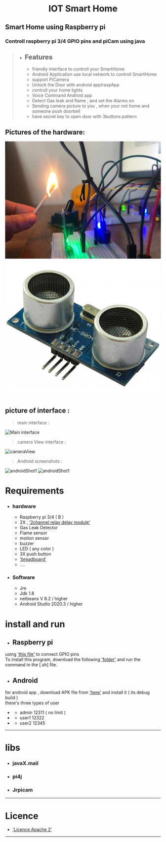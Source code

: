 
#  <h1 align="center" >IOT Smart Home</h1>

## Smart Home using Raspberry pi

### Controll raspberry pi 3/4 GPIO pins and piCam using java  

>* ## Features
>   * friendly interface to controll your SmartHome
>   * Android Application use local network to controll SmartHome
>   * support PiCamera 
>   * Unlock the Door with android app/raspApp
>   * controll your home lights
>   * Voice Command Android app
>   * Detect Gas leak and flame , and set the Alarms on
>   * Sending camera picture to you , when your not home and someone push doorbell
>   * have secret key to open door with 3buttons pattern

## Pictures of the hardware: 
<img src="https://github.com/ifarshgar/IOT-Smart-Home/blob/master/IMAGE%202025-06-14%2011%3A57%3A59.jpg" />

<img src="https://github.com/ifarshgar/IOT-Smart-Home/blob/master/IMAGE%202025-06-14%2011%3A58%3A27.jpg" />

 
## picture of interface :

> main interface :
> 
<img src="https://github.com/ehsanrabiei/PiSmartHome/blob/main/Doc%26Images/mainMenu.JPG" alt="Main interface" width="450" height="">

> camera View interface :
> 
<img src="https://github.com/ehsanrabiei/PiSmartHome/blob/main/Doc%26Images/cameraView.JPG" alt="cameraView" width="450" height="">

> Android screenshots :
>
<img src="https://github.com/ehsanrabiei/PiSmartHome/blob/main/Doc%26Images/AndroidShot2.jpg" alt="androidShot1" width="300" height="">

<img src="https://github.com/ehsanrabiei/PiSmartHome/blob/main/Doc%26Images/AndroidShot1.jpg" alt="androidShot1" width="300" height="">


# Requirements
* ### hardware
    * Raspberry pi 3/4 ( B ) 
    * 2X , ['2channel relay delay module'](https://www.geeetech.com/wiki/index.php/2-Channel_Relay_module) 
    * Gas Leak Detector 
    * Flame sensor
    * motion sensor
    * buzzer
    * LED ( any color )
    * 3X push button
    * ['breadboard'](https://en.wikipedia.org/wiki/Breadboard )  
    * ....
* ### Software
    * Jre
    * Jdk 1.8
    * netbeans V 8.2 / higher
    * Android Studio 2020.3 / higher

# install and run
* ## Raspberry pi
using  ['this file'](https://github.com/ehsanrabiei/PiSmartHome/blob/main/Doc%26Images/GpioPins_guide.xlsx) to connect GPIO pins <br>
To install this program, download the following ['folder'](https://github.com/ehsanrabiei/PiSmartHome/tree/main/RaspberryPi/bin) and run the command in the [.sh] file.

* ## Android
for android app , download APK file from ['here'](https://github.com/ehsanrabiei/PiSmartHome/blob/main/Android/APK/SmartHome_debugBuild.apk)  and install it ( its debug build ) 
<br>there's three types of user
* * admin  12311 ( no limit )
* * user1  12322
* * user2  12345
<hr>

 # libs 
* ### javaX.mail
* ### pi4j
* ### Jrpicam
<hr>

 # Licence 
 
* ['Licence Apache 2'](https://www.apache.org/licenses/LICENSE-2.0)

<hr>
